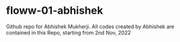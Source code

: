 # floww-01-abhishek
Github repo for Abhishek Mukherji. All codes created by Abhishek are contained in this Repo, starting from 2nd Nov, 2022
